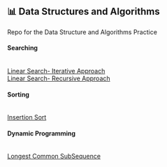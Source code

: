 ## 📊 Data Structures and Algorithms

Repo for the Data Structure and Algorithms Practice
#### Searching
<br> [Linear Search- Iterative Approach](https://github.com/ishaandwivedi9101/DSA/blob/main/linearSearchIterative.cpp)
<br> [Linear Search- Recursive Approach](https://github.com/ishaandwivedi9101/DSA/blob/main/linearSearchRecursive.cpp)
#### Sorting
<br> [Insertion Sort](https://github.com/ishaandwivedi9101/DSA/blob/main/insertionSort.cpp)
#### Dynamic Programming
<br> [Longest Common SubSequence](https://github.com/ishaandwivedi9101/DSA/blob/main/longestCommonSubsequence.cpp)
